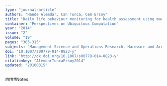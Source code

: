 ```yaml
---
type: "journal-article"
authors: "Hande Alemdar, Can Tunca, Cem Ersoy"
title: "Daily life behaviour monitoring for health assessment using machine learning: bridging the gap between domains"
container: "Perspectives on Ubiquitous Computation"
year: "2014"
issue: "2"
volume: "19"
pages: "303-315"
subjects: "Management Science and Operations Research, Hardware and Architecture, Computer Science Applications"
doi: "10.1007/s00779-014-0823-y"
link: "http://dx.doi.org/10.1007/s00779-014-0823-y"
citationkey: "AlemdarTuncaErsoy2014"
updated: "20160315"
---
```


####Notes
